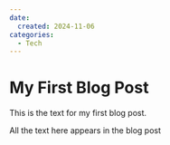 ```yaml
---
date:
  created: 2024-11-06
categories:
  - Tech
---
```


# My First Blog Post

This is the text for my first blog post.

<!-- more -->

All the text here appears in the blog post